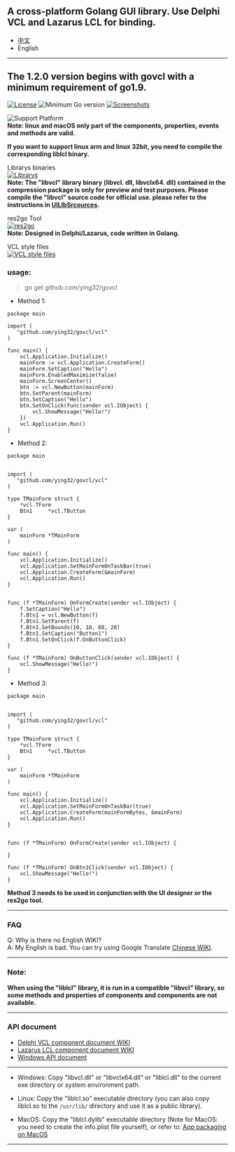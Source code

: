 ## A cross-platform Golang GUI library. Use Delphi VCL and Lazarus LCL for binding.

* [中文](README.zh-CN.md)   
* English  

----

**The 1.2.0 version begins with govcl with a minimum requirement of go1.9.**  
----
[![License](https://img.shields.io/badge/license-Apache%20License%202.0-green.svg)](https://github.com/ying32/govcl/blob/master/LICENSE)
![Minimum Go version](https://img.shields.io/badge/Minimum%20Go%20version-1.9.0-green.svg)
[![Screenshots](https://img.shields.io/badge/screenshots-view-green.svg)](https://github.com/ying32/govcl/tree/master/Screenshot)

![Support Platform](https://img.shields.io/badge/Platform-win--32%20%7C%20win--64%20%7C%20linux--64%20%7C%20osx--32-green.svg)  
**Note: linux and macOS only part of the components, properties, events and methods are valid.**  

**If you want to support linux arm and linux 32bit, you need to compile the corresponding liblcl binary.**   


Librarys binaries  
[![Librarys](https://img.shields.io/github/downloads/ying32/govcl/latest/Librarys-1.2.0.zip.svg)](https://github.com/ying32/govcl/releases/download/v1.2.0/Librarys-1.2.0.zip)  
**Note: The "libvcl" library binary (libvcl. dll, libvclx64. dll) contained in the compression package is only for preview and test purposes. Please compile the "libvcl" source code for official use. please refer to the instructions in [UILIbSrcources](UILibSources/README.md).**  


res2go Tool  
[![res2go](https://img.shields.io/badge/downloads-res2go%201.0.8-blue.svg)](Tools/res2go)  
**Note: Designed in Delphi/Lazarus, code written in Golang.**  


VCL style files  
[![VCL style files](https://img.shields.io/badge/downloads-VCL%20style%20files-blue.svg)](https://github.com/ying32/govcl/releases/download/v1.1.20/vcl-styles.zip)  

### usage: 

> go get github.com/ying32/govcl    

* Method 1: 

```golang
package main

import (
   "github.com/ying32/govcl/vcl"
)

func main() {
    vcl.Application.Initialize()
    mainForm := vcl.Application.CreateForm()
    mainForm.SetCaption("Hello")
    mainForm.EnabledMaximize(false)
    mainForm.ScreenCenter()
    btn := vcl.NewButton(mainForm)
    btn.SetParent(mainForm)
    btn.SetCaption("Hello")
    btn.SetOnClick(func(sender vcl.IObject) {
        vcl.ShowMessage("Hello!")
    })
    vcl.Application.Run()
}
```  

* Method 2:  

```golang
package main


import (
   "github.com/ying32/govcl/vcl"
)

type TMainForm struct {
    *vcl.TForm
    Btn1     *vcl.TButton
}

var (
    mainForm *TMainForm
)

func main() {
    vcl.Application.Initialize()
    vcl.Application.SetMainFormOnTaskBar(true)
    vcl.Application.CreateForm(&mainForm)
    vcl.Application.Run()
}


func (f *TMainForm) OnFormCreate(sender vcl.IObject) {
    f.SetCaption("Hello")
    f.Btn1 = vcl.NewButton(f)
    f.Btn1.SetParent(f)
    f.Btn1.SetBounds(10, 10, 88, 28)
    f.Btn1.SetCaption("Button1")
    f.Btn1.SetOnClick(f.OnButtonClick)  
}

func (f *TMainForm) OnButtonClick(sender vcl.IObject) {
    vcl.ShowMessage("Hello!")
}

```

* Method 3: 

```golang
package main


import (
   "github.com/ying32/govcl/vcl"
)

type TMainForm struct {
    *vcl.TForm
    Btn1     *vcl.TButton
}

var (
    mainForm *TMainForm
)

func main() {
    vcl.Application.Initialize()
    vcl.Application.SetMainFormOnTaskBar(true)
    vcl.Application.CreateForm(mainFormBytes, &mainForm)
    vcl.Application.Run()
}


func (f *TMainForm) OnFormCreate(sender vcl.IObject) {
    
}

func (f *TMainForm) OnBtn1Click(sender vcl.IObject) {
    vcl.ShowMessage("Hello!")
}
```
**Method 3 needs to be used in conjunction with the UI designer or the res2go tool.**  

---   
### FAQ

Q: Why is there no English WIKI?   
A: My English is bad. You can try using Google Translate [Chinese WIKI](https://gitee.com/ying32/govcl/wikis/pages).    
 
---  
### Note:  

**When using the "liblcl" library, it is run in a compatible "libvcl" library, so some methods and properties of components and components are not available.**  

---

### API document

* [Delphi VCL component document  WIKI](http://docwiki.embarcadero.com/RADStudio/Tokyo/en/Category:VCL_Reference)  
* [Lazarus LCL component document  WIKI](http://wiki.freepascal.org/LCL_Components)  
* [Windows API document](https://msdn.microsoft.com/zh-cn/library/ms123401.aspx)

----

* Windows: Copy "libvcl.dll" or "libvclx64.dll" or "liblcl.dll" to the current exe directory or system environment path.

* Linux: Copy the "liblcl.so" executable directory (you can also copy liblcl.so to the `/usr/lib/` directory and use it as a public library).

* MacOS: Copy the "liblcl.dylib" executable directory (Note for MacOS: you need to create the info.plist file yourself), or refer to: [App packaging on MacOS](https://gitee.com/ying32/govcl/wikis/pages?title=APP%E6%89%93%E5%8C%85&parent=FAQ%2FMac-OS)

---  
